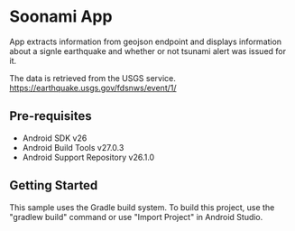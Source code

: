 Soonami App
===========

App extracts information from geojson endpoint and displays 
information about a signle earthquake and whether or not tsunami 
alert was issued for it.

The data is retrieved from the USGS service.
https://earthquake.usgs.gov/fdsnws/event/1/

Pre-requisites
--------------

- Android SDK v26
- Android Build Tools v27.0.3
- Android Support Repository v26.1.0

Getting Started
---------------

This sample uses the Gradle build system. To build this project, use the
"gradlew build" command or use "Import Project" in Android Studio.
